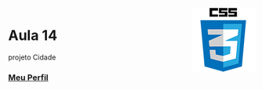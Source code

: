 <img align="right" src="../../../img/css.png" width="130"/>

# Aula 14

projeto Cidade


### [Meu Perfil](http://phstefen.github.io/)